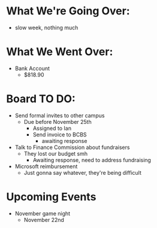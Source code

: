 # What We're Going Over:

- slow week, nothing much

# What We Went Over:

- Bank Account
    - $818.90



# Board TO DO:

- Send formal invites to other campus
  - Due before November 25th
    - Assigned to Ian
    - Send invoice to BCBS
        - awaiting response
- Talk to Finance Commission about fundraisers
    - They lost our budget smh
        - Awaiting response, need to address fundraising
- Microsoft reimbursement
    - Just gonna say whatever, they're being difficult


# Upcoming Events

- November game night
  - November 22nd